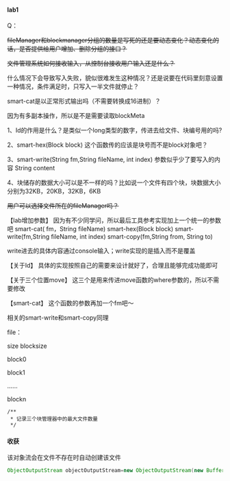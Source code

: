 #### lab1

Q：

~~fileManager和blockmanager分组的数量是写死的还是要动态变化？动态变化的话，是否提供给用户增加、删除分组的接口？~~

~~文件管理系统如何接收输入，从控制台接收用户输入还是什么？~~

什么情况下会导致写入失败，貌似很难发生这种情况？还是说要在代码里刻意设置一种情况，条件满足时，只写入一半文件就停止？

smart-cat是以正常形式输出吗（不需要转换成16进制）？

因为有多副本操作，所以是不是需要读取blockMeta

1、Id的作用是什么？是类似一个long类型的数字，传进去给文件、块编号用的吗?

2、smart-hex(Block block) 这个函数传的应该是块号而不是block对象吧？

3、smart-write(String fm,String fileName, int index) 参数似乎少了要写入的内容 String content

4、块储存的数据大小可以是不一样的吗？比如说一个文件有四个块，块数据大小分别为32KB，20KB，32KB，6KB

~~用户可以选择文件所在的fileManager吗？~~

【lab增加参数】
因为有不少同学问，所以最后工具参考实现加上一个统一的参数吧
smart-cat( fm，String fileName)
smart-hex(Block block)
smart-write(fm,String fileName, int index)
smart-copy(fm,String from, String to)

write进去的具体内容通过console输入；write实现的是插入而不是覆盖

【关于Id】
具体的实现按照自己的需要来设计就好了，合理且能够完成功能即可

【关于三个位置move】
这三个是用来传进move函数的where参数的，所以不需要修改

【smart-cat】
这个函数的参数再加一个fm吧～

相关的smart-write和smart-copy同理



file：

size blocksize

block0

block1

......

blockn

```
/**
 * 记录三个块管理器中的最大文件数量
 */
```



#### 收获

该对象流会在文件不存在时自动创建该文件

```java
ObjectOutputStream objectOutputStream=new ObjectOutputStream(new BufferedOutputStream(new FileOutputStream(file))
```





















